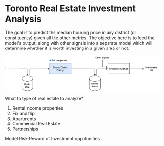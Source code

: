 # Toronto Real Estate Investment Analysis

The goal is to predict the median housing price in any district (or constituency) given all the other metrics. The objective here is to feed the model's output, along with other signals into a separate model which will determine whether it is worth investing in a given area or not.

![TREI drawio](img/TREI.drawio.png)

What to type of real estate to analyze?

1. Rental income properties
2. Fix and flip
3. Apartments
4. Commercial Real Estate
5. Partnerships

Model Risk-Reward of Investment oppotunities

